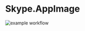 # Skype.AppImage

![example workflow](https://github.com/nx-appbuild-hub/Skype.AppImage//actions/workflows/makefile.yml/badge.svg)
